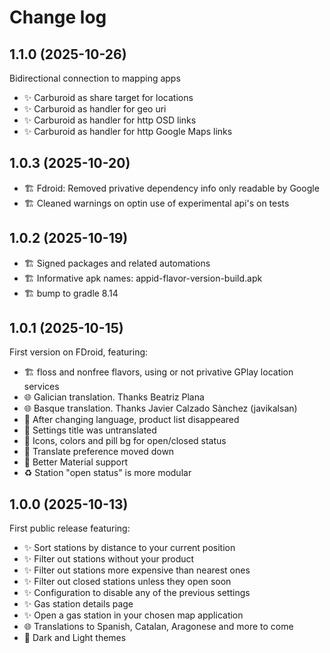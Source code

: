 # Change log

## 1.1.0 (2025-10-26)

Bidirectional connection to mapping apps

- ✨ Carburoid as share target for locations
- ✨ Carburoid as handler for geo uri
- ✨ Carburoid as handler for http OSD links
- ✨ Carburoid as handler for http Google Maps links

## 1.0.3 (2025-10-20)

- 🏗️ Fdroid: Removed privative dependency info only readable by Google
- 🏗️ Cleaned warnings on optin use of experimental api's on tests

## 1.0.2 (2025-10-19)

- 🏗️ Signed packages and related automations
- 🏗️ Informative apk names: appid-flavor-version-build.apk
- 🏗️ bump to gradle 8.14

## 1.0.1 (2025-10-15)

First version on FDroid, featuring:

- 🏗️ floss and nonfree flavors, using or not privative GPlay location services
- 🌐 Galician translation. Thanks Beatriz Plana
- 🌐 Basque translation. Thanks Javier Calzado Sànchez (javikalsan)
- 🐛 After changing language, product list disappeared
- 🐛 Settings title was untranslated
- 💄 Icons, colors and pill bg for open/closed status
- 💄 Translate preference moved down
- 💄 Better Material support
- ♻️  Station "open status" is more modular

## 1.0.0 (2025-10-13)

First public release featuring:

- ✨ Sort stations by distance to your current position
- ✨ Filter out stations without your product
- ✨ Filter out stations more expensive than nearest ones
- ✨ Filter out closed stations unless they open soon
- ✨ Configuration to disable any of the previous settings
- ✨ Gas station details page
- ✨ Open a gas station in your chosen map application
- 🌐 Translations to Spanish, Catalan, Aragonese and more to come
- 💄 Dark and Light themes

